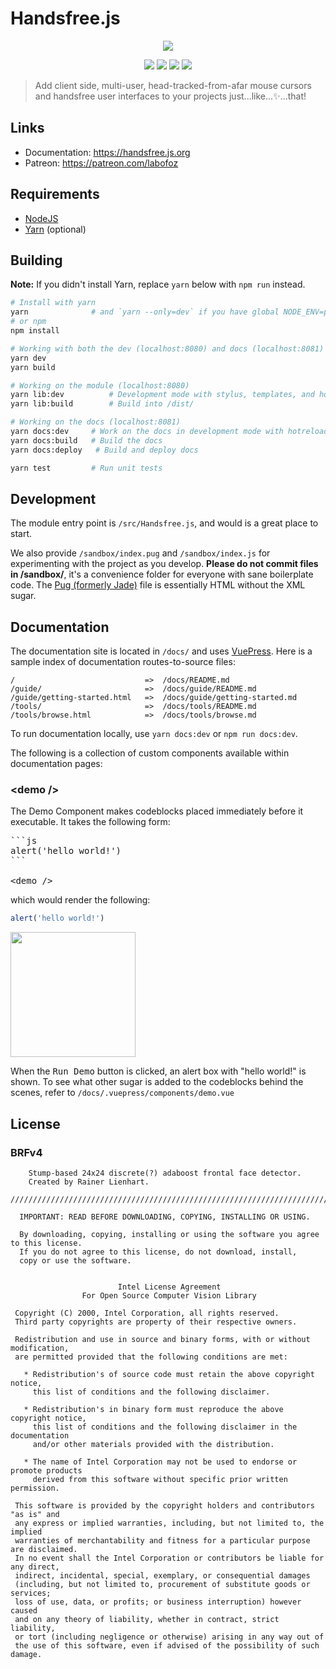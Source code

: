 # Handsfree.js

<div align="center">
  <p><img src="https://media.giphy.com/media/55vsITBRKRlaosFK7I/giphy.gif"></p>
  <p><img src="https://travis-ci.org/handsfreejs/handsfree.svg?branch=master"> <img src="https://img.shields.io/codecov/c/github/handsfreejs/handsfree/master.svg?style=flat">
  <img src="https://img.shields.io/github/last-commit/handsfreejs/handsfree.svg">
  <img src="https://img.shields.io/npm/v/handsfree.svg">
</div>

> Add client side, multi-user, head-tracked-from-afar mouse cursors and handsfree user interfaces to your projects just...like...✨...that!

## Links
- Documentation: https://handsfree.js.org
- Patreon: https://patreon.com/labofoz

## Requirements
- [NodeJS](https://nodejs.org/en/)
- [Yarn](https://yarnpkg.com/lang/en/docs/install/) (optional)

## Building
**Note:** If you didn't install Yarn, replace `yarn` below with `npm run` instead.


```bash
# Install with yarn
yarn              # and `yarn --only=dev` if you have global NODE_ENV=production
# or npm
npm install

# Working with both the dev (localhost:8080) and docs (localhost:8081)
yarn dev
yarn build

# Working on the module (localhost:8080)
yarn lib:dev          # Development mode with stylus, templates, and hot-reload on localhost:8080
yarn lib:build        # Build into /dist/

# Working on the docs (localhost:8081)
yarn docs:dev     # Work on the docs in development mode with hotreload
yarn docs:build   # Build the docs
yarn docs:deploy   # Build and deploy docs

yarn test         # Run unit tests
```

## Development

The module entry point is `/src/Handsfree.js`, and would is a great place to start.

We also provide `/sandbox/index.pug` and `/sandbox/index.js` for experimenting with the project as you develop. **Please do not commit files in /sandbox/**, it's a convenience folder for everyone with sane boilerplate code. The [Pug (formerly Jade)](https://pugjs.org/api/getting-started.html) file is essentially HTML without the XML sugar.

## Documentation

The documentation site is located in `/docs/` and uses [VuePress](https://vuepress.vuejs.org/). Here is a sample index of documentation routes-to-source files:

```
/                             =>  /docs/README.md
/guide/                       =>  /docs/guide/README.md
/guide/getting-started.html   =>  /docs/guide/getting-started.md
/tools/                       =>  /docs/tools/README.md
/tools/browse.html            =>  /docs/tools/browse.md   
```

To run documentation locally, use `yarn docs:dev` or `npm run docs:dev`.

The following is a collection of custom components available within documentation pages:

### &lt;demo />

The Demo Component makes codeblocks placed immediately before it executable. It takes the following form:

<pre>
```js
alert('hello world!')
```

&lt;demo />
</pre>

which would render the following:

```js
alert('hello world!')
```
<img src="https://i.imgur.com/04m95cO.png" width=200>

When the <kbd>Run Demo</kbd> button is clicked, an alert box with "hello world!" is shown. To see what other sugar is added to the codeblocks behind the scenes, refer to `/docs/.vuepress/components/demo.vue`


## License

### BRFv4
```
    Stump-based 24x24 discrete(?) adaboost frontal face detector.
    Created by Rainer Lienhart.

////////////////////////////////////////////////////////////////////////////////////////

  IMPORTANT: READ BEFORE DOWNLOADING, COPYING, INSTALLING OR USING.

  By downloading, copying, installing or using the software you agree to this license.
  If you do not agree to this license, do not download, install,
  copy or use the software.


                        Intel License Agreement
                For Open Source Computer Vision Library

 Copyright (C) 2000, Intel Corporation, all rights reserved.
 Third party copyrights are property of their respective owners.

 Redistribution and use in source and binary forms, with or without modification,
 are permitted provided that the following conditions are met:

   * Redistribution's of source code must retain the above copyright notice,
     this list of conditions and the following disclaimer.

   * Redistribution's in binary form must reproduce the above copyright notice,
     this list of conditions and the following disclaimer in the documentation
     and/or other materials provided with the distribution.

   * The name of Intel Corporation may not be used to endorse or promote products
     derived from this software without specific prior written permission.

 This software is provided by the copyright holders and contributors "as is" and
 any express or implied warranties, including, but not limited to, the implied
 warranties of merchantability and fitness for a particular purpose are disclaimed.
 In no event shall the Intel Corporation or contributors be liable for any direct,
 indirect, incidental, special, exemplary, or consequential damages
 (including, but not limited to, procurement of substitute goods or services;
 loss of use, data, or profits; or business interruption) however caused
 and on any theory of liability, whether in contract, strict liability,
 or tort (including negligence or otherwise) arising in any way out of
 the use of this software, even if advised of the possibility of such damage.
```
